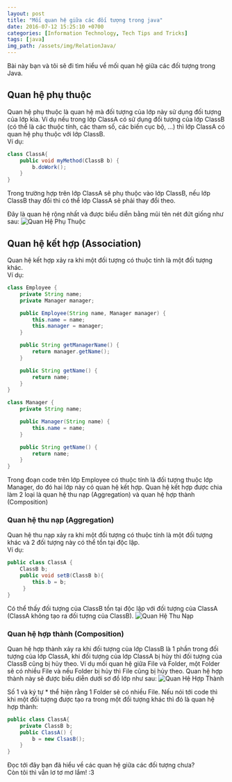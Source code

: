 ```yaml
---
layout: post
title: "Mối quan hệ giữa các đối tượng trong java"
date: 2016-07-12 15:25:10 +0700
categories: [Information Technology, Tech Tips and Tricks]
tags: [java]
img_path: /assets/img/RelationJava/
---
```


Bài này bạn và tôi sẽ đi tìm hiểu về mối quan hệ giữa các đối tượng trong Java.

## Quan hệ phụ thuộc
Quan hệ phụ thuộc là quan hệ mà đối tượng của lớp này sử dụng đối tượng của lớp kia. Ví dụ nếu trong lớp ClassA có sử dụng đối tượng của lớp ClassB (có thể là các thuộc tính, các tham số, các biến cục bộ, ...) thì lớp ClassA có quan hệ phụ thuộc với lớp ClassB.  
Ví dụ:
```java
class ClassA{
	public void myMethod(ClassB b) {
		b.doWork();
	}
}
```
Trong trường hợp trên lớp ClassA sẽ phụ thuộc vào lớp ClassB, nếu lớp ClassB thay đổi thì có thể lớp ClassA sẽ phải thay đổi theo.

Đây là quan hệ rộng nhất và được biểu diễn bằng mũi tên nét đứt giống như sau:
![Quan Hệ Phụ Thuộc](Quan_he_phu_thuoc.png)

## Quan hệ kết hợp (Association)
Quan hệ kết hợp xảy ra khi một đối tượng có thuộc tính là một đối tượng khác.  
Ví dụ: 
```java
class Employee {
	private String name;
	private Manager manager;

	public Employee(String name, Manager manager) {
		this.name = name;
		this.manager = manager;
	}

	public String getManagerName() {
		return manager.getName();
	}

	public String getName() {
		return name;
	}
}

class Manager {
	private String name;

	public Manager(String name) {
		this.name = name;
	}

	public String getName() {
		return name;
	}
}
```
Trong đoạn code trên lớp Employee có thuộc tính là đối tượng thuộc lớp Manager, do đó hai lớp này có quan hệ kết hợp. Quan hệ kết hợp được chia làm 2 loại là quan hệ thu nạp (Aggregation) và quan hệ hợp thành (Composition)

### Quan hệ thu nạp (Aggregation)
Quan hệ thu nạp xảy ra khi một đối tượng có thuộc tính là một đối tượng khác và 2 đối tượng này có thể tồn tại độc lập.  
Ví dụ:
```java
public class ClassA {       
    ClassB b;
    public void setB(ClassB b){
    	this.b = b;
     }
}
```
Có thể thấy đối tượng của ClassB tồn tại độc lập với đối tượng của ClassA (ClassA không tạo ra đối tượng của ClassB).
![Quan Hệ Thu Nạp](Aggregation.png)

### Quan hệ hợp thành (Composition)
Quan hệ hợp thành xảy ra khi đối tượng của lớp ClassB là 1 phần trong đối tượng của lớp ClassA, khi đối tượng của lớp ClassA bị hủy thì đối tượng của ClassB cũng bị hủy theo. Ví dụ mối quan hệ giữa File và Folder, một Folder sẽ có nhiều File và nếu Folder bị hủy thì File cũng bị hủy theo. Quan hệ hợp thành này sẽ được biểu diễn dưới sơ đồ lớp như sau:
![Quan Hệ Hợp Thành](Composition.png)


Số 1 và ký tự * thể hiện rằng 1 Folder sẽ có nhiều File. Nếu nói tới code thì khi một đối tượng được tạo ra trong một đối tượng khác thì đó là quan hệ hợp thành:
```java
public class ClassA{
	private ClassB b;
	public ClassA() {
		b = new ClsasB();
	}
}
```
Đọc tới đây bạn đã hiểu về các quan hệ giữa các đối tượng chưa?  
Còn tôi thì vẫn lơ tơ mơ lắm! :3